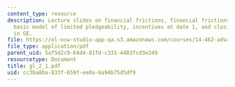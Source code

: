 ```yaml
---
content_type: resource
description: Lecture slides on financial frictions, financial frictions and investment,
  basic model of limited pledgeability, incentives at date 1, and closing the model
  in GE.
file: https://ol-ocw-studio-app-qa.s3.amazonaws.com/courses/14-462-advanced-macroeconomics-ii-spring-2007/cc3ba8ba833f659fee0a6a94b75d5df9_gl_2_1.pdf
file_type: application/pdf
parent_uid: 5af5d2c9-64d4-81fd-c331-4483fcd3e249
resourcetype: Document
title: gl_2_1.pdf
uid: cc3ba8ba-833f-659f-ee0a-6a94b75d5df9
---
```


